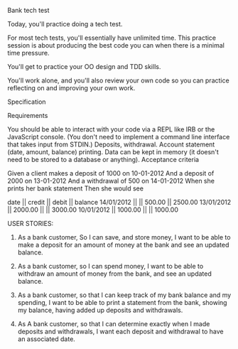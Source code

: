 Bank tech test

Today, you'll practice doing a tech test.

For most tech tests, you'll essentially have unlimited time. This practice session is about producing the best code you can when there is a minimal time pressure.

You'll get to practice your OO design and TDD skills.

You'll work alone, and you'll also review your own code so you can practice reflecting on and improving your own work.

Specification

Requirements

You should be able to interact with your code via a REPL like IRB or the JavaScript console. (You don't need to implement a command line interface that takes input from STDIN.)
Deposits, withdrawal.
Account statement (date, amount, balance) printing.
Data can be kept in memory (it doesn't need to be stored to a database or anything).
Acceptance criteria

Given a client makes a deposit of 1000 on 10-01-2012
And a deposit of 2000 on 13-01-2012
And a withdrawal of 500 on 14-01-2012
When she prints her bank statement
Then she would see

date || credit || debit || balance
14/01/2012 || || 500.00 || 2500.00
13/01/2012 || 2000.00 || || 3000.00
10/01/2012 || 1000.00 || || 1000.00



USER STORIES:

1) As a bank customer, So I can save, and store money, I want to be able to make a deposit for an amount of money at the bank and see an updated balance.

2) As a bank customer, so I can spend money, I want to be able to withdraw an amount of money from the bank, and see an updated balance.

3) As a bank customer, so that I can keep track of my bank balance and my spending, I want to be able to print a statement from the bank, showing my balance, having added up deposits and withdrawals.

4) As A bank customer, so that I can determine exactly when I made deposits and withdrawals, I want each deposit and withdrawal to have an associated date.
